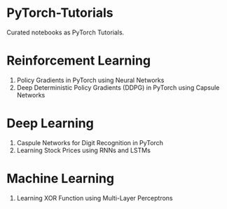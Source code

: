 # PyTorch-Tutorials
Curated notebooks as PyTorch Tutorials.

__Reinforcement Learning__
======
1. Policy Gradients in PyTorch using Neural Networks
2. Deep Deterministic Policy Gradients (DDPG) in PyTorch using Capsule Networks

__Deep Learning__
======
1. Caspule Networks for Digit Recognition in PyTorch
2. Learning Stock Prices using RNNs and LSTMs

__Machine Learning__
======
1. Learning XOR Function using Multi-Layer Perceptrons
